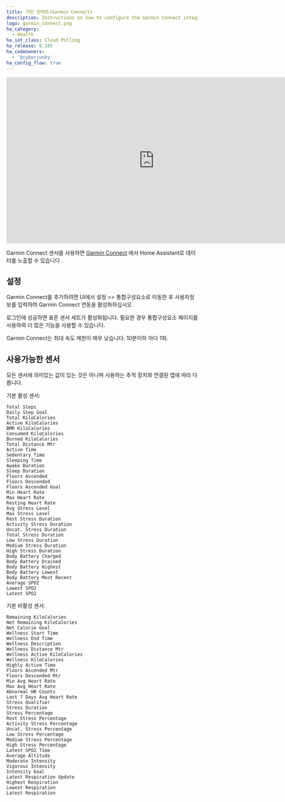 ```yaml
---
title: 가민 컨넥트(Garmin Connect)
description: Instructions on how to configure the Garmin Connect integration for Home Assistant.
logo: garmin_connect.png
ha_category:
  - Health
ha_iot_class: Cloud Polling
ha_release: 0.105
ha_codeowners:
  - '@cyberjunky'
ha_config_flow: true
---
```


<div class='videoWrapper'>
<iframe width="776" height="437" src="https://www.youtube.com/embed/S0y-IGKR2lo" frameborder="0" allow="accelerometer; autoplay; encrypted-media; gyroscope; picture-in-picture" allowfullscreen></iframe>
</div>

Garmin Connect 센서를 사용하면 [Garmin Connect](https://connect.garmin.com) 에서 Home Assistant로 데이터를 노출할 수 있습니다 .

## 설정

Garmin Connect를 추가하려면 UI에서 설정 >> 통합구성요소로 이동한 후 사용자정보를 입력하여 Garmin Connect 연동을 활성화하십시오.

로그인에 성공하면 표준 센서 세트가 활성화됩니다. 필요한 경우 통합구성요소 페이지를 사용하여 더 많은 기능을 사용할 수 있습니다.

Garmin Connect는 최대 속도 제한이 매우 낮습니다. 10분이하 마다  1회.

## 사용가능한 센서

모든 센서에 의미있는 값이 있는 것은 아니며 사용하는 추적 장치와 연결된 앱에 따라 다릅니다.

기본 활성 센서:

```text
Total Steps
Daily Step Goal
Total KiloCalories
Active KiloCalories
BMR KiloCalories
Consumed KiloCalories
Burned KiloCalories
Total Distance Mtr
Active Time
Sedentary Time
Sleeping Time
Awake Duration
Sleep Duration
Floors Ascended
Floors Descended
Floors Ascended Goal
Min Heart Rate
Max Heart Rate
Resting Heart Rate
Avg Stress Level
Max Stress Level
Rest Stress Duration
Activity Stress Duration
Uncat. Stress Duration
Total Stress Duration
Low Stress Duration
Medium Stress Duration
High Stress Duration
Body Battery Charged
Body Battery Drained
Body Battery Highest
Body Battery Lowest
Body Battery Most Recent
Average SPO2
Lowest SPO2
Latest SPO2
```

기본 비활성 센서:

```text
Remaining KiloCalories
Net Remaining KiloCalories
Net Calorie Goal
Wellness Start Time
Wellness End Time
Wellness Description
Wellness Distance Mtr
Wellness Active KiloCalories
Wellness KiloCalories
Highly Active Time
Floors Ascended Mtr
Floors Descended Mtr
Min Avg Heart Rate
Max Avg Heart Rate
Abnormal HR Counts
Last 7 Days Avg Heart Rate
Stress Qualifier
Stress Duration
Stress Percentage
Rest Stress Percentage
Activity Stress Percentage
Uncat. Stress Percentage
Low Stress Percentage
Medium Stress Percentage
High Stress Percentage
Latest SPO2 Time
Average Altitude
Moderate Intensity
Vigorous Intensity
Intensity Goal
Latest Respiration Update
Highest Respiration
Lowest Respiration
Latest Respiration
```
